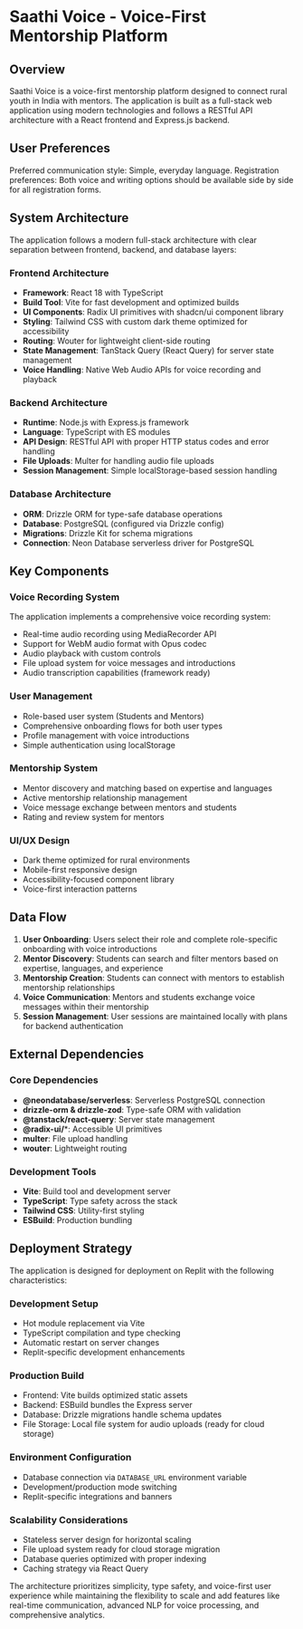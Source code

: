 # Saathi Voice - Voice-First Mentorship Platform

## Overview

Saathi Voice is a voice-first mentorship platform designed to connect rural youth in India with mentors. The application is built as a full-stack web application using modern technologies and follows a RESTful API architecture with a React frontend and Express.js backend.

## User Preferences

Preferred communication style: Simple, everyday language.
Registration preferences: Both voice and writing options should be available side by side for all registration forms.

## System Architecture

The application follows a modern full-stack architecture with clear separation between frontend, backend, and database layers:

### Frontend Architecture
- **Framework**: React 18 with TypeScript
- **Build Tool**: Vite for fast development and optimized builds
- **UI Components**: Radix UI primitives with shadcn/ui component library
- **Styling**: Tailwind CSS with custom dark theme optimized for accessibility
- **Routing**: Wouter for lightweight client-side routing
- **State Management**: TanStack Query (React Query) for server state management
- **Voice Handling**: Native Web Audio APIs for voice recording and playback

### Backend Architecture
- **Runtime**: Node.js with Express.js framework
- **Language**: TypeScript with ES modules
- **API Design**: RESTful API with proper HTTP status codes and error handling
- **File Uploads**: Multer for handling audio file uploads
- **Session Management**: Simple localStorage-based session handling

### Database Architecture
- **ORM**: Drizzle ORM for type-safe database operations
- **Database**: PostgreSQL (configured via Drizzle config)
- **Migrations**: Drizzle Kit for schema migrations
- **Connection**: Neon Database serverless driver for PostgreSQL

## Key Components

### Voice Recording System
The application implements a comprehensive voice recording system:
- Real-time audio recording using MediaRecorder API
- Support for WebM audio format with Opus codec
- Audio playback with custom controls
- File upload system for voice messages and introductions
- Audio transcription capabilities (framework ready)

### User Management
- Role-based user system (Students and Mentors)
- Comprehensive onboarding flows for both user types
- Profile management with voice introductions
- Simple authentication using localStorage

### Mentorship System
- Mentor discovery and matching based on expertise and languages
- Active mentorship relationship management
- Voice message exchange between mentors and students
- Rating and review system for mentors

### UI/UX Design
- Dark theme optimized for rural environments
- Mobile-first responsive design
- Accessibility-focused component library
- Voice-first interaction patterns

## Data Flow

1. **User Onboarding**: Users select their role and complete role-specific onboarding with voice introductions
2. **Mentor Discovery**: Students can search and filter mentors based on expertise, languages, and experience
3. **Mentorship Creation**: Students can connect with mentors to establish mentorship relationships
4. **Voice Communication**: Mentors and students exchange voice messages within their mentorship
5. **Session Management**: User sessions are maintained locally with plans for backend authentication

## External Dependencies

### Core Dependencies
- **@neondatabase/serverless**: Serverless PostgreSQL connection
- **drizzle-orm & drizzle-zod**: Type-safe ORM with validation
- **@tanstack/react-query**: Server state management
- **@radix-ui/***: Accessible UI primitives
- **multer**: File upload handling
- **wouter**: Lightweight routing

### Development Tools
- **Vite**: Build tool and development server
- **TypeScript**: Type safety across the stack
- **Tailwind CSS**: Utility-first styling
- **ESBuild**: Production bundling

## Deployment Strategy

The application is designed for deployment on Replit with the following characteristics:

### Development Setup
- Hot module replacement via Vite
- TypeScript compilation and type checking
- Automatic restart on server changes
- Replit-specific development enhancements

### Production Build
- Frontend: Vite builds optimized static assets
- Backend: ESBuild bundles the Express server
- Database: Drizzle migrations handle schema updates
- File Storage: Local file system for audio uploads (ready for cloud storage)

### Environment Configuration
- Database connection via `DATABASE_URL` environment variable
- Development/production mode switching
- Replit-specific integrations and banners

### Scalability Considerations
- Stateless server design for horizontal scaling
- File upload system ready for cloud storage migration
- Database queries optimized with proper indexing
- Caching strategy via React Query

The architecture prioritizes simplicity, type safety, and voice-first user experience while maintaining the flexibility to scale and add features like real-time communication, advanced NLP for voice processing, and comprehensive analytics.